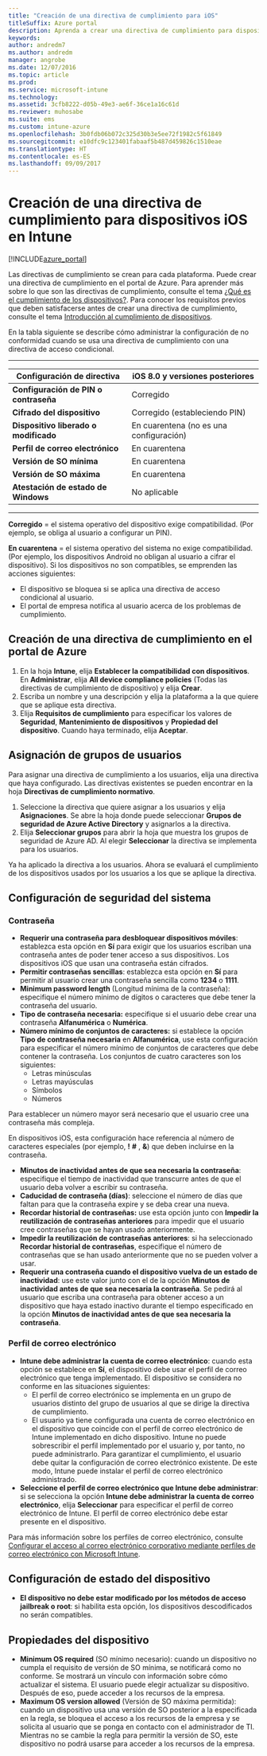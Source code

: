 ```yaml
---
title: "Creación de una directiva de cumplimiento para iOS"
titleSuffix: Azure portal
description: Aprenda a crear una directiva de cumplimiento para dispositivos iOS.
keywords: 
author: andredm7
ms.author: andredm
manager: angrobe
ms.date: 12/07/2016
ms.topic: article
ms.prod: 
ms.service: microsoft-intune
ms.technology: 
ms.assetid: 3cfb8222-d05b-49e3-ae6f-36ce1a16c61d
ms.reviewer: muhosabe
ms.suite: ems
ms.custom: intune-azure
ms.openlocfilehash: 3b0fdb06b072c325d30b3e5ee72f1982c5f61849
ms.sourcegitcommit: e10dfc9c123401fabaaf5b487d459826c1510eae
ms.translationtype: HT
ms.contentlocale: es-ES
ms.lasthandoff: 09/09/2017
---
```

# <a name="how-to-create-a-device-compliance-policy-for-ios-devices-in-intune"></a>Creación de una directiva de cumplimiento para dispositivos iOS en Intune


[!INCLUDE[azure_portal](./includes/azure_portal.md)]

Las directivas de cumplimiento se crean para cada plataforma.  Puede crear una directiva de cumplimiento en el portal de Azure. Para aprender más sobre lo que son las directivas de cumplimiento, consulte el tema [¿Qué es el cumplimiento de los dispositivos?](device-compliance.md). Para conocer los requisitos previos que deben satisfacerse antes de crear una directiva de cumplimiento, consulte el tema [Introducción al cumplimiento de dispositivos](device-compliance-get-started.md).

En la tabla siguiente se describe cómo administrar la configuración de no conformidad cuando se usa una directiva de cumplimiento con una directiva de acceso condicional.

-------------------------------


| **Configuración de directiva** | **iOS 8.0 y versiones posteriores** |
| --- | --- |
| **Configuración de PIN o contraseña** | Corregido |   
| **Cifrado del dispositivo** | Corregido (estableciendo PIN) |
| **Dispositivo liberado o modificado** | En cuarentena (no es una configuración)
| **Perfil de correo electrónico** | En cuarentena |
|**Versión de SO mínima** | En cuarentena |
| **Versión de SO máxima** | En cuarentena |  
| **Atestación de estado de Windows** | No aplicable |  
----------------------------


**Corregido** = el sistema operativo del dispositivo exige compatibilidad. (Por ejemplo, se obliga al usuario a configurar un PIN).

**En cuarentena** = el sistema operativo del sistema no exige compatibilidad. (Por ejemplo, los dispositivos Android no obligan al usuario a cifrar el dispositivo). Si los dispositivos no son compatibles, se emprenden las acciones siguientes:

- El dispositivo se bloquea si se aplica una directiva de acceso condicional al usuario.
- El portal de empresa notifica al usuario acerca de los problemas de cumplimiento.

## <a name="create-a-compliance-policy-in-the-azure-portal"></a>Creación de una directiva de cumplimiento en el portal de Azure

1. En la hoja **Intune**, elija **Establecer la compatibilidad con dispositivos**. En **Administrar**, elija **All device compliance policies** (Todas las directivas de cumplimiento de dispositivo) y elija **Crear**.
2. Escriba un nombre y una descripción y elija la plataforma a la que quiere que se aplique esta directiva.
3. Elija **Requisitos de cumplimiento** para especificar los valores de **Seguridad**, **Mantenimiento de dispositivos** y **Propiedad del dispositivo**. Cuando haya terminado, elija **Aceptar**.

<!--- 4. Choose **Actions for noncompliance** to say what actions should happen when a device is determined as noncompliant with this policy.
5. In the **Actions for noncompliance** blade, choose **Add** to create a new action.  The action parameters blade allows you to specify the action, email recipients that should receive the notification in addition to the user of the device, and the content of the notification that you want to send.
7. The message template option allows you to create several custom emails depending on when the action is set to take. For example, you can create a message for notifications that are sent for the first time and a different message for final warning before access is blocked. The custom messages that you create can be used for all your device compliance policy.
7. Specify the **Grace period** which determines when that action to take place.  For example, you may want to send a notification as soon as the device is evaluated as noncompliant, but allow some time before enforcing the conditional access policy to block access to company resources like SharePoint online.
8. Choose **Add** to finish creating the action.
9. You can create multiple actions and the sequence in which they should occur. Choose **Ok** when you are finished creating all the actions.--->

## <a name="assign-user-groups"></a>Asignación de grupos de usuarios

Para asignar una directiva de cumplimiento a los usuarios, elija una directiva que haya configurado. Las directivas existentes se pueden encontrar en la hoja **Directivas de cumplimiento normativo**.

1. Seleccione la directiva que quiere asignar a los usuarios y elija **Asignaciones**. Se abre la hoja donde puede seleccionar **Grupos de seguridad de Azure Active Directory** y asignarlos a la directiva.
2. Elija **Seleccionar grupos** para abrir la hoja que muestra los grupos de seguridad de Azure AD.  Al elegir **Seleccionar** la directiva se implementa para los usuarios.

Ya ha aplicado la directiva a los usuarios.  Ahora se evaluará el cumplimiento de los dispositivos usados por los usuarios a los que se aplique la directiva.

<!---## Compliance policy settings--->

## <a name="system-security-settings"></a>Configuración de seguridad del sistema

### <a name="password"></a>Contraseña

- **Requerir una contraseña para desbloquear dispositivos móviles**: establezca esta opción en **Sí** para exigir que los usuarios escriban una contraseña antes de poder tener acceso a sus dispositivos. Los dispositivos iOS que usan una contraseña están cifrados.
- **Permitir contraseñas sencillas**: establezca esta opción en **Sí** para permitir al usuario crear una contraseña sencilla como **1234** o **1111**.
- **Minimum password length** (Longitud mínima de la contraseña): especifique el número mínimo de dígitos o caracteres que debe tener la contraseña del usuario.
- **Tipo de contraseña necesaria:** especifique si el usuario debe crear una contraseña **Alfanumérica** o **Numérica**.
- **Número mínimo de conjuntos de caracteres:** si establece la opción **Tipo de contraseña necesaria** en **Alfanumérica**, use esta configuración para especificar el número mínimo de conjuntos de caracteres que debe contener la contraseña. Los conjuntos de cuatro caracteres son los siguientes:
  - Letras minúsculas
  - Letras mayúsculas
  - Símbolos
  - Números

Para establecer un número mayor será necesario que el usuario cree una contraseña más compleja.

En dispositivos iOS, esta configuración hace referencia al número de caracteres especiales (por ejemplo, **!** **#** , **&amp;**) que deben incluirse en la contraseña.

- **Minutos de inactividad antes de que sea necesaria la contraseña**: especifique el tiempo de inactividad que transcurre antes de que el usuario deba volver a escribir su contraseña.
- **Caducidad de contraseña (días)**: seleccione el número de días que faltan para que la contraseña expire y se deba crear una nueva.
- **Recordar historial de contraseñas:** use esta opción junto con **Impedir la reutilización de contraseñas anteriores** para impedir que el usuario cree contraseñas que se hayan usado anteriormente.
- **Impedir la reutilización de contraseñas anteriores**: si ha seleccionado **Recordar historial de contraseñas**, especifique el número de contraseñas que se han usado anteriormente que no se pueden volver a usar.
- **Requerir una contraseña cuando el dispositivo vuelva de un estado de inactividad**: use este valor junto con el de la opción **Minutos de inactividad antes de que sea necesaria la contraseña**. Se pedirá al usuario que escriba una contraseña para obtener acceso a un dispositivo que haya estado inactivo durante el tiempo especificado en la opción **Minutos de inactividad antes de que sea necesaria la contraseña**.

### <a name="email-profile"></a>Perfil de correo electrónico

- **Intune debe administrar la cuenta de correo electrónico**: cuando esta opción se establece en **Sí**, el dispositivo debe usar el perfil de correo electrónico que tenga implementado. El dispositivo se considera no conforme en las situaciones siguientes:
  - El perfil de correo electrónico se implementa en un grupo de usuarios distinto del grupo de usuarios al que se dirige la directiva de cumplimiento.
  - El usuario ya tiene configurada una cuenta de correo electrónico en el dispositivo que coincide con el perfil de correo electrónico de Intune implementado en dicho dispositivo. Intune no puede sobrescribir el perfil implementado por el usuario y, por tanto, no puede administrarlo. Para garantizar el cumplimiento, el usuario debe quitar la configuración de correo electrónico existente. De este modo, Intune puede instalar el perfil de correo electrónico administrado.
- **Seleccione el perfil de correo electrónico que Intune debe administrar**: si se selecciona la opción **Intune debe administrar la cuenta de correo electrónico**, elija **Seleccionar** para especificar el perfil de correo electrónico de Intune. El perfil de correo electrónico debe estar presente en el dispositivo.

Para más información sobre los perfiles de correo electrónico, consulte [Configurar el acceso al correo electrónico corporativo mediante perfiles de correo electrónico con Microsoft Intune](https://docs.microsoft.com/intune-classic/deploy-use/configure-access-to-corporate-email-using-email-profiles-with-microsoft-intune).

## <a name="device-health-settings"></a>Configuración de estado del dispositivo

- **El dispositivo no debe estar modificado por los métodos de acceso jailbreak o root**: si habilita esta opción, los dispositivos descodificados no serán compatibles.

## <a name="device-properties"></a>Propiedades del dispositivo

- **Minimum OS required** (SO mínimo necesario): cuando un dispositivo no cumpla el requisito de versión de SO mínima, se notificará como no conforme. Se mostrará un vínculo con información sobre cómo actualizar el sistema. El usuario puede elegir actualizar su dispositivo. Después de eso, puede acceder a los recursos de la empresa.
- **Maximum OS version allowed** (Versión de SO máxima permitida): cuando un dispositivo usa una versión de SO posterior a la especificada en la regla, se bloquea el acceso a los recursos de la empresa y se solicita al usuario que se ponga en contacto con el administrador de TI. Mientras no se cambie la regla para permitir la versión de SO, este dispositivo no podrá usarse para acceder a los recursos de la empresa.

<!--- ## Next steps

[How to monitor device compliance](device-compliance-monitor.md)--->
